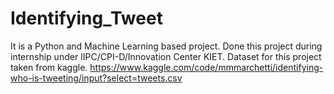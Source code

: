 # Identifying_Tweet
It is a Python and Machine Learning based project. Done this project during internship under IIPC/CPI-D/Innovation Center KIET.
Dataset for this project taken from kaggle.
https://www.kaggle.com/code/mmmarchetti/identifying-who-is-tweeting/input?select=tweets.csv
